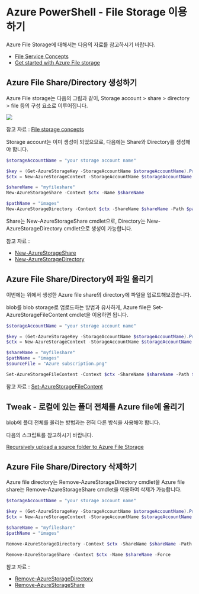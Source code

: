 # Azure PowerShell - File Storage 이용하기

Azure File Storage에 대해서는 다음의 자료를 참고하시기 바랍니다.

* [File Service Concepts](https://msdn.microsoft.com/library/dn166972.aspx)
* [Get started with Azure File storage](https://azure.microsoft.com/en-us/documentation/articles/storage-dotnet-how-to-use-files/)

## Azure File Share/Directory 생성하기

Azure File storage는 다음의 그림과 같이, Storage account > share > directory > file 등의 구성 요소로 이루어집니다.

![](https://docs.microsoft.com/en-us/azure/includes/media/storage-file-concepts-include/files-concepts.png)

참고 자료 : [File storage concepts](https://azure.microsoft.com/en-us/documentation/articles/storage-dotnet-how-to-use-files/#file-storage-concepts)

Storage account는 이미 생성이 되었으므로, 다음에는 Share와 Directory를 생성해야 합니다.

```powershell
$storageAccountName = "your storage account name"

$key = (Get-AzureStorageKey -StorageAccountName $storageAccountName).Primary 
$ctx = New-AzureStorageContext -StorageAccountName $storageAccountName -StorageAccountKey $key

$shareName = "myfileshare"
New-AzureStorageShare -Context $ctx -Name $shareName

$pathName = "images"
New-AzureStorageDirectory -Context $ctx -ShareName $shareName -Path $pathName 
```

Share는 New-AzureStorageShare cmdlet으로, Directory는 New-AzureStorageDirectory cmdlet으로 생성이 가능합니다.

참고 자료 :
* [New-AzureStorageShare](https://msdn.microsoft.com/en-us/library/dn806378.aspx)
* [New-AzureStorageDirectory](https://msdn.microsoft.com/en-us/library/mt603571.aspx)

## Azure File Share/Directory에 파일 올리기

이번에는 위에서 생성한 Azure file share의 directory에 파일을 업로드해보겠습니다.

blob를 blob storage로 업로드하는 방법과 유사하게, Azure file은 Set-AzureStorageFileContent cmdlet을 이용하면 됩니다.

```powershell
$storageAccountName = "your storage account name"

$key = (Get-AzureStorageKey -StorageAccountName $storageAccountName).Primary 
$ctx = New-AzureStorageContext -StorageAccountName $storageAccountName -StorageAccountKey $key

$shareName = "myfileshare"
$pathName = "images"
$sourceFile = "Azure subscription.png"

Set-AzureStorageFileContent -Context $ctx -ShareName $shareName -Path $pathName -Source .\images\$sourceFile 
```

참고 자료 : [Set-AzureStorageFileContent](https://msdn.microsoft.com/en-us/library/mt619400.aspx)

## Tweak - 로컬에 있는 폴더 전체를 Azure file에 올리기

blob에 폴더 전체를 올리는 방법과는 전혀 다른 방식을 사용해야 합니다.

다음의 스크립트를 참고하시기 바랍니다.

[Recursively upload a source folder to Azure File Storage](https://gallery.technet.microsoft.com/scriptcenter/Recursively-upload-a-bfb615fe)

## Azure File Share/Directory 삭제하기

Azure file directory는 Remove-AzureStorageDirectory cmdlet을
Azure file share는 Remove-AzureStorageShare cmdlet을 이용하여 삭제가 가능합니다.

```powershell
$storageAccountName = "your storage account name"

$key = (Get-AzureStorageKey -StorageAccountName $storageAccountName).Primary 
$ctx = New-AzureStorageContext -StorageAccountName $storageAccountName -StorageAccountKey $key

$shareName = "myfileshare"
$pathName = "images"

Remove-AzureStorageDirectory -Context $ctx -ShareName $shareName -Path $pathName 

Remove-AzureStorageShare -Context $ctx -Name $shareName -Force
```

참고 자료 :
* [Remove-AzureStorageDirectory](https://msdn.microsoft.com/en-us/library/dn806396.aspx)
* [Remove-AzureStorageShare](https://msdn.microsoft.com/en-us/library/mt619478.aspx)